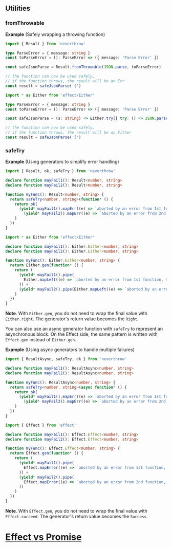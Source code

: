 ## Utilities

### fromThrowable

**Example** (Safely wrapping a throwing function)

<Tabs syncKey="effect-vs-neverthrow">

<TabItem label="neverthrow">

```ts twoslash
import { Result } from 'neverthrow'

type ParseError = { message: string }
const toParseError = (): ParseError => ({ message: 'Parse Error' })

const safeJsonParse = Result.fromThrowable(JSON.parse, toParseError)

// the function can now be used safely,
// if the function throws, the result will be an Err
const result = safeJsonParse('{')
```

</TabItem>

<TabItem label="Effect">

```ts twoslash
import * as Either from 'effect/Either'

type ParseError = { message: string }
const toParseError = (): ParseError => ({ message: 'Parse Error' })

const safeJsonParse = (s: string) => Either.try({ try: () => JSON.parse(s), catch: toParseError })

// the function can now be used safely,
// if the function throws, the result will be an Either
const result = safeJsonParse('{')
```

</TabItem>

</Tabs>

### safeTry

**Example** (Using generators to simplify error handling)

<Tabs syncKey="effect-vs-neverthrow">

<TabItem label="neverthrow">

```ts twoslash
import { Result, ok, safeTry } from 'neverthrow'

declare function mayFail1(): Result<number, string>
declare function mayFail2(): Result<number, string>

function myFunc(): Result<number, string> {
  return safeTry<number, string>(function* () {
    return ok(
      (yield* mayFail1().mapErr((e) => `aborted by an error from 1st function, ${e}`)) +
        (yield* mayFail2().mapErr((e) => `aborted by an error from 2nd function, ${e}`))
    )
  })
}
```

</TabItem>

<TabItem label="Effect">

```ts twoslash
import * as Either from 'effect/Either'

declare function mayFail1(): Either.Either<number, string>
declare function mayFail2(): Either.Either<number, string>

function myFunc(): Either.Either<number, string> {
  return Either.gen(function* () {
    return (
      (yield* mayFail1().pipe(
        Either.mapLeft((e) => `aborted by an error from 1st function, ${e}`)
      )) +
      (yield* mayFail2().pipe(Either.mapLeft((e) => `aborted by an error from 2nd function, ${e}`)))
    )
  })
}
```

</TabItem>

</Tabs>

**Note**. With `Either.gen`, you do not need to wrap the final value with `Either.right`. The generator's return value becomes the `Right`.

You can also use an async generator function with `safeTry` to represent an asynchronous block.
On the Effect side, the same pattern is written with `Effect.gen` instead of `Either.gen`.

**Example** (Using async generators to handle multiple failures)

<Tabs syncKey="effect-vs-neverthrow">

<TabItem label="neverthrow">

```ts twoslash
import { ResultAsync, safeTry, ok } from 'neverthrow'

declare function mayFail1(): ResultAsync<number, string>
declare function mayFail2(): ResultAsync<number, string>

function myFunc(): ResultAsync<number, string> {
  return safeTry<number, string>(async function* () {
    return ok(
      (yield* mayFail1().mapErr((e) => `aborted by an error from 1st function, ${e}`)) +
        (yield* mayFail2().mapErr((e) => `aborted by an error from 2nd function, ${e}`))
    )
  })
}
```

</TabItem>

<TabItem label="Effect">

```ts twoslash
import { Effect } from 'effect'

declare function mayFail1(): Effect.Effect<number, string>
declare function mayFail2(): Effect.Effect<number, string>

function myFunc(): Effect.Effect<number, string> {
  return Effect.gen(function* () {
    return (
      (yield* mayFail1().pipe(
        Effect.mapError((e) => `aborted by an error from 1st function, ${e}`)
      )) +
      (yield* mayFail2().pipe(
        Effect.mapError((e) => `aborted by an error from 2nd function, ${e}`)
      ))
    )
  })
}
```

</TabItem>

</Tabs>

**Note**. With `Effect.gen`, you do not need to wrap the final value with `Effect.succeed`. The generator's return value becomes the `Success`.

# [Effect vs Promise](https://effect.website/docs/additional-resources/effect-vs-promise/)
